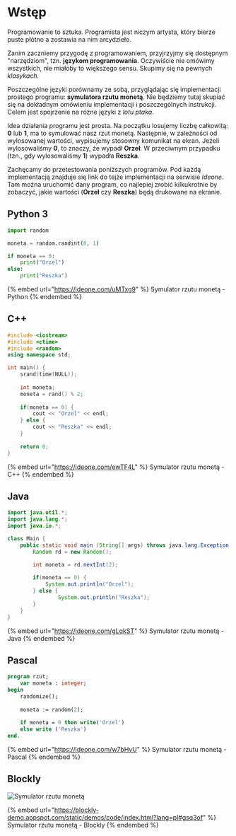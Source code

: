 # Wstęp

Programowanie to sztuka. Programista jest niczym artysta, który bierze puste płótno a zostawia na nim arcydzieło.

Zanim zaczniemy przygodę z programowaniem, przyjrzyjmy się dostępnym "narzędziom", tzn. **językom programowania**. Oczywiście nie omówimy wszystkich, nie miałoby to większego sensu. Skupimy się na pewnych _klasykach_.

Poszczególne języki porównamy ze sobą, przyglądając się implementacji prostego programu: **symulatora rzutu monetą**. Nie będziemy tutaj skupiać się na dokładnym omówieniu implementacji i poszczególnych instrukcji. Celem jest spojrzenie na różne języki z _lotu ptaka_.

Idea działania programu jest prosta. Na początku losujemy liczbę całkowitą: **0** lub **1**, ma to symulować nasz rzut monetą. Następnie, w zależności od wylosowanej wartości, wypisujemy stosowny komunikat na ekran. Jeżeli wylosowaliśmy **0**, to znaczy, że wypadł **Orzeł**. W przeciwnym przypadku (tzn., gdy wylosowaliśmy **1**) wypadła **Reszka**.

Zachęcamy do przetestowania poniższych programów. Pod każdą implementacją znajduje się link do tejże implementacji na serwisie _Ideone_. Tam można uruchomić dany program, co najlepiej zrobić kilkukrotnie by zobaczyć, jakie wartości (**Orzeł** czy **Reszka**) będą drukowane na ekranie.

## Python 3

```python
import random

moneta = random.randint(0, 1)

if moneta == 0:
    print("Orzel")
else:
    print("Reszka")
```

{% embed url="https://ideone.com/uMTxg9" %}
Symulator rzutu monetą - Python
{% endembed %}

## C++

```cpp
#include <iostream>
#include <ctime>
#include <random>
using namespace std;

int main() {
    srand(time(NULL));
    
    int moneta;
    moneta = rand() % 2;
    
    if(moneta == 0) {
        cout << "Orzel" << endl;
    } else {
        cout << "Reszka" << endl;
    }
    
    return 0;
}
```

{% embed url="https://ideone.com/ewTF4L" %}
Symulator rzutu monetą - C++
{% endembed %}

## Java

```java
import java.util.*;
import java.lang.*;
import java.io.*;

class Main {
    public static void main (String[] args) throws java.lang.Exception {
        Random rd = new Random();

        int moneta = rd.nextInt(2);
    
        if(moneta == 0) {
            System.out.println("Orzel");
        } else {
                System.out.println("Reszka");
        }
    }
}
```

{% embed url="https://ideone.com/gLqkST" %}
Symulator rzutu monetą - Java
{% endembed %}

## Pascal

```pascal
program rzut;
	var moneta : integer;
begin
	randomize();
	
	moneta := random(2);
	
	if moneta = 0 then write('Orzel')
	else write ('Reszka')
end.
```

{% embed url="https://ideone.com/w7bHvU" %}
Symulator rzutu monetą - Pascal
{% endembed %}

## Blockly

![Symulator rzutu monetą](<../.gitbook/assets/image (8).png>)

{% embed url="https://blockly-demo.appspot.com/static/demos/code/index.html?lang=pl#gsq3of" %}
Symulator rzutu monetą - Blockly
{% endembed %}
